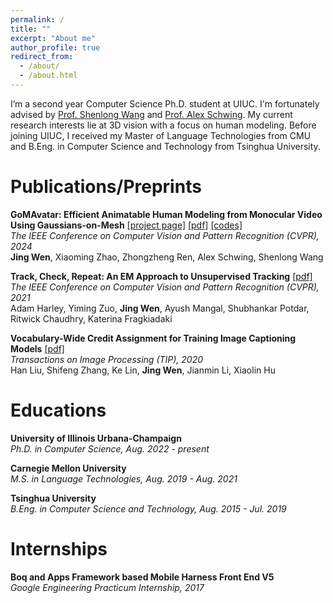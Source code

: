 ```yaml
---
permalink: /
title: ""
excerpt: "About me"
author_profile: true
redirect_from: 
  - /about/
  - /about.html
---
```


I’m a second year Computer Science Ph.D. student at UIUC. I'm fortunately advised by [Prof. Shenlong Wang](https://shenlong.web.illinois.edu/) and [Prof. Alex Schwing](https://www.alexander-schwing.de/). My current research interests lie at 3D vision with a focus on human modeling. Before joining UIUC, I received my Master of Language Technologies from CMU and B.Eng. in Computer Science and Technology from Tsinghua University.

Publications/Preprints
======
**GoMAvatar: Efficient Animatable Human Modeling from Monocular Video Using Gaussians-on-Mesh** [[project page]](https://wenj.github.io/GoMAvatar/) [[pdf]](https://arxiv.org/abs/2404.07991) [[codes]](https://github.com/wenj/GoMAvatar)\
*The IEEE Conference on Computer Vision and Pattern Recognition (CVPR), 2024* \
**Jing Wen**, Xiaoming Zhao, Zhongzheng Ren, Alex Schwing, Shenlong Wang

**Track, Check, Repeat: An EM Approach to Unsupervised Tracking** [[pdf]](https://wenj.github.io/pub/tracking_cvpr2021.pdf) \
*The IEEE Conference on Computer Vision and Pattern Recognition (CVPR), 2021* \
Adam Harley, Yiming Zuo, **Jing Wen**, Ayush Mangal, Shubhankar Potdar, Ritwick Chaudhry, Katerina Fragkiadaki

**Vocabulary-Wide Credit Assignment for Training Image Captioning Models** [[pdf]](https://wenj.github.io/pub/caption_tip.pdf) \
*Transactions on Image Processing (TIP), 2020* \
Han Liu, Shifeng Zhang, Ke Lin, **Jing Wen**, Jianmin Li, Xiaolin Hu

Educations
======
**University of Illinois Urbana-Champaign** \
*Ph.D. in Computer Science, Aug. 2022 - present*

**Carnegie Mellon University** \
*M.S. in Language Technologies, Aug. 2019 - Aug. 2021* 

**Tsinghua University** \
*B.Eng. in Computer Science and Technology, Aug. 2015 - Jul. 2019* 

Internships
======
**Boq and Apps Framework based Mobile Harness Front End V5** \
*Google Engineering Practicum Internship, 2017*


